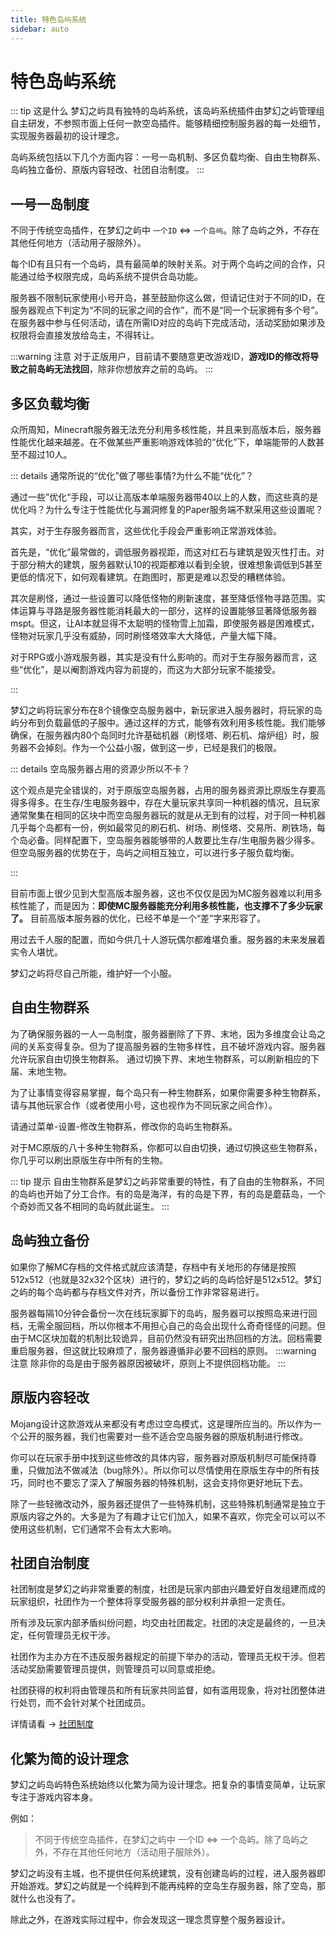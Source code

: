 ```yaml
---
title: 特色岛屿系统
sidebar: auto
---
```


# 特色岛屿系统

::: tip 这是什么
梦幻之屿具有独特的岛屿系统，该岛屿系统插件由梦幻之屿管理组自主研发，不参照市面上任何一款空岛插件。能够精细控制服务器的每一处细节，实现服务器最初的设计理念。

岛屿系统包括以下几个方面内容：一号一岛机制、多区负载均衡、自由生物群系、岛屿独立备份、原版内容轻改、社团自治制度。
:::


## 一号一岛制度
不同于传统空岛插件，在梦幻之屿中 `一个ID` <=> `一个岛屿`。除了岛屿之外，不存在其他任何地方（活动用子服除外）。

每个ID有且只有一个岛屿，具有最简单的映射关系。对于两个岛屿之间的合作，只能通过给予权限完成，岛屿系统不提供合岛功能。

服务器不限制玩家使用小号开岛，甚至鼓励你这么做，但请记住对于不同的ID，在服务器观点下判定为“不同的玩家之间的合作”，而不是“同一个玩家拥有多个号”。在服务器中参与任何活动，请在所需ID对应的岛屿下完成活动，活动奖励如果涉及权限将会直接发放给岛主，不得转让。

:::warning 注意
对于正版用户，目前请不要随意更改游戏ID，**游戏ID的修改将导致之前岛屿无法找回**，除非你想放弃之前的岛屿。
:::

## 多区负载均衡
众所周知，Minecraft服务器无法充分利用多核性能，并且来到高版本后，服务器性能优化越来越差。在不做某些严重影响游戏体验的“优化”下，单端能带的人数甚至不超过10人。



::: details 通常所说的“优化”做了哪些事情?为什么不能“优化”？

通过一些”优化“手段，可以让高版本单端服务器带40以上的人数，而这些真的是优化吗？为什么专注于性能优化与漏洞修复的Paper服务端不默采用这些设置呢？

其实，对于生存服务器而言，这些优化手段会严重影响正常游戏体验。

首先是，“优化”最常做的，调低服务器视距，而这对红石与建筑是毁灭性打击。对于部分稍大的建筑，服务器默认10的视距都难以看到全貌，很难想象调低到5甚至更低的情况下，如何观看建筑。在跑图时，那更是难以忍受的糟糕体验。

其次是刷怪，通过一些设置可以降低怪物的刷新速度，甚至降低怪物寻路范围。实体运算与寻路是服务器性能消耗最大的一部分，这样的设置能够显著降低服务器mspt。但这，让AI本就显得不太聪明的怪物雪上加霜，即使服务器是困难模式，怪物对玩家几乎没有威胁，同时刷怪塔效率大大降低，产量大幅下降。

对于RPG或小游戏服务器，其实是没有什么影响的。而对于生存服务器而言，这些“优化”，是以阉割游戏内容为前提的，而这为大部分玩家不能接受。

:::





梦幻之屿将玩家分布在8个镜像空岛服务器中，新玩家进入服务器时，将玩家的岛屿分布到负载最低的子服中。通过这样的方式，能够有效利用多核性能。我们能够确保，在服务器内80个岛同时允许基础机器（刷怪塔、刷石机、熔炉组）时，服务器不会掉刻。作为一个公益小服，做到这一步，已经是我们的极限。



::: details 空岛服务器占用的资源少所以不卡？

这个观点是完全错误的，对于原版空岛服务器，占用的服务器资源比原版生存要高得多得多。在生存/生电服务器中，存在大量玩家共享同一种机器的情况，且玩家通常聚集在相同的区块中而空岛服务器玩的就是从无到有的过程，对于同一种机器几乎每个岛都有一份，例如最常见的刷石机、树场、刷怪塔、交易所、刷铁场，每个岛必备。同样配置下，空岛服务器能够带的人数要比生存/生电服务器少得多。但空岛服务器的优势在于，岛屿之间相互独立，可以进行多子服负载均衡。

:::



目前市面上很少见到大型高版本服务器，这也不仅仅是因为MC服务器难以利用多核性能了，而是因为：**即使MC服务器能充分利用多核性能，也支撑不了多少玩家了。** 目前高版本服务器的优化，已经不单是一个“差”字来形容了。


用过去千人服的配置，而如今供几十人游玩偶尔都难堪负重。服务器的未来发展着实令人堪忧。

梦幻之屿将尽自己所能，维护好一个小服。


## 自由生物群系

为了确保服务器的一人一岛制度，服务器删除了下界、末地，因为多维度会让岛之间的关系变得复杂。但为了提高服务器的生物多样性，且不破坏游戏内容。服务器允许玩家自由切换生物群系。
通过切换下界、末地生物群系，可以刷新相应的下届、末地生物。

为了让事情变得容易掌握，每个岛只有一种生物群系，如果你需要多种生物群系，请与其他玩家合作（或者使用小号，这也视作为不同玩家之间合作）。

请通过菜单-设置-修改生物群系，修改你的岛屿生物群系。

对于MC原版的八十多种生物群系，你都可以自由切换，通过切换这些生物群系，你几乎可以刷出原版生存中所有的生物。

::: tip 提示
自由生物群系是梦幻之屿非常重要的特性，有了自由的生物群系，不同的岛屿也开始了分工合作。有的岛是海洋，有的岛是下界，有的岛是蘑菇岛，一个个奇妙而又各不相同的岛屿就此诞生。
:::



## 岛屿独立备份

如果你了解MC存档的文件格式就应该清楚，存档中有关地形的存储是按照512x512（也就是32x32个区块）进行的，梦幻之屿的岛屿恰好是512x512。梦幻之屿的每个岛屿都与存档文件对齐，所以备份工作非常容易进行。

服务器每隔10分钟会备份一次在线玩家脚下的岛屿，服务器可以按照岛来进行回档，无需全服回档，所以你根本不用担心自己的岛会出现什么奇奇怪怪的问题。但由于MC区块加载的机制比较诡异，目前仍然没有研究出热回档的方法。回档需要重启服务器，但这就比较麻烦了，服务器遵循非必要不回档的原则。
:::warning 注意
除非你的岛是由于服务器原因被破坏，原则上不提供回档功能。
:::

## 原版内容轻改

Mojang设计这款游戏从来都没有考虑过空岛模式，这是理所应当的。所以作为一个公开的服务器，我们也需要对一些不适合空岛服务器的原版机制进行修改。

你可以在玩家手册中找到这些修改的具体内容，服务器对原版机制尽可能保持尊重，只做加法不做减法（bug除外）。所以你可以尽情使用在原版生存中的所有技巧，同时也不要忘了深入了解服务器的特殊机制，这会支持你更好地玩下去。

除了一些轻微改动外，服务器还提供了一些特殊机制，这些特殊机制通常是独立于原版内容之外的。大多是为了有趣才让它们加入，如果不喜欢，你完全可以可以不使用这些机制，它们通常不会有太大影响。

## 社团自治制度

社团制度是梦幻之屿非常重要的制度，社团是玩家内部由兴趣爱好自发组建而成的玩家组织，社团作为一个整体将享受服务器的部分权利并承担一定责任。

所有涉及玩家内部矛盾纠纷问题，均交由社团裁定。社团的决定是最终的，一旦决定，任何管理员无权干涉。

社团作为主办方在不违反服务器规定的前提下举办的活动，管理员无权干涉。但若活动奖励需要管理员提供，则管理员可以同意或拒绝。

社团获得的权利将由管理员和所有玩家共同监督，如有滥用现象，将对社团整体进行处罚，而不会针对某个社团成员。

详情请看 → [社团制度](/club.md)

## 化繁为简的设计理念

梦幻之屿岛屿特色系统始终以化繁为简为设计理念。把复杂的事情变简单，让玩家专注于游戏内容本身。

例如：

> 不同于传统空岛插件，在梦幻之屿中 一个ID <=> 一个岛屿。除了岛屿之外，不存在其他任何地方（活动用子服除外）。

梦幻之屿没有主城，也不提供任何系统建筑，没有创建岛屿的过程，进入服务器即开始游戏。梦幻之屿就是一个纯粹到不能再纯粹的空岛生存服务器，除了空岛，那就什么也没有了。

除此之外，在游戏实际过程中，你会发现这一理念贯穿整个服务器设计。